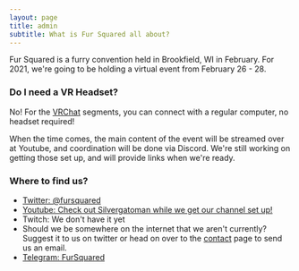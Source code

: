 ```yaml
---
layout: page
title: admin
subtitle: What is Fur Squared all about?
---
```


Fur Squared is a furry convention held in Brookfield, WI in February. For 2021, we're going to be holding a virtual event from February 26 - 28.

### Do I need a VR Headset?

No\! For the [VRChat](https://www.vrchat.com) segments, you can connect with a regular computer, no headset required\!

When the time comes, the main content of the event will be streamed over at Youtube, and coordination will be done via Discord. We're still working on getting those set up, and will provide links when we're ready.

### Where to find us?

* [Twitter: @fursquared](https://twitter.com/fursquared)
* [Youtube: Check out Silvergatoman while we get our channel set up\!](https://www.youtube.com/user/silvergatomon)
* Twitch: We don't have it yet
* Should we be somewhere on the internet that we aren't currently? Suggest it to us on twitter or head on over to the [contact](/contact) page to send us an email.
* [Telegram: FurSquared](https://t.me/fursquaredchat)